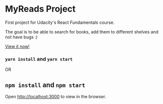 # MyReads Project

First project for Udacity's React Fundamentals course.

The goal is to be able to search for books, add them to different shelves and not have bugs :)

[View it now!](http://web1.apuno.io/myreads/)

### `yarn install` and `yarn start`
OR
## `npm install` and `npm start`

Open [http://localhost:3000](http://localhost:3000) to view in the browser.

